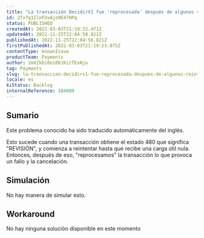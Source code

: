 ```yaml
---
title: "La transacción DecidirV1 fue 'reprocesada' después de algunos reintentos de autorización"
id: 2fxfg1IlnFUxAjo9E47HPq
status: PUBLISHED
createdAt: 2022-03-03T21:19:22.471Z
updatedAt: 2022-11-25T22:04:50.821Z
publishedAt: 2022-11-25T22:04:50.821Z
firstPublishedAt: 2022-03-03T21:19:23.075Z
contentType: knownIssue
productTeam: Payments
author: 2mXZkbi0oi061KicTExNjo
tag: Payments
slug: la-transaccion-decidirv1-fue-reprocesada-despues-de-algunos-reintentos-de-autorizacion
locale: es
kiStatus: Backlog
internalReference: 384009
---
```


## Sumario

<div class="alert alert-info">
  <p>Este problema conocido ha sido traducido automáticamente del inglés.</p>
</div>


Esto sucede cuando una transacción obtiene el estado 480 que significa "REVISIÓN", y comienza a reintentar hasta que recibe una carga útil nula. Entonces, después de eso, "reprocesamos" la transacción lo que provoca un fallo y la cancelación.



## Simulación


No hay manera de simular esto.



## Workaround


No hay ninguna solución disponible en este momento

